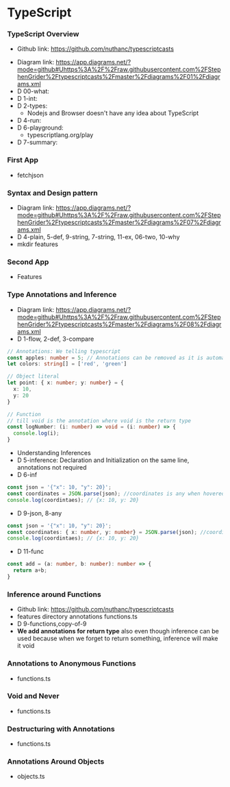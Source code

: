 # TypeScript

### TypeScript Overview
* Github link: https://github.com/nuthanc/typescriptcasts
- Diagram link: https://app.diagrams.net/?mode=github#Uhttps%3A%2F%2Fraw.githubusercontent.com%2FStephenGrider%2Ftypescriptcasts%2Fmaster%2Fdiagrams%2F01%2Fdiagrams.xml
- D 00-what:
- D 1-int:
- D 2-types:
  - Nodejs and Browser doesn't have any idea about TypeScript
- D 4-run:
- D 6-playground:
  - typescriptlang.org/play
- D 7-summary:

### First App
* fetchjson

### Syntax and Design pattern
* Diagram link: https://app.diagrams.net/?mode=github#Uhttps%3A%2F%2Fraw.githubusercontent.com%2FStephenGrider%2Ftypescriptcasts%2Fmaster%2Fdiagrams%2F07%2Fdiagrams.xml
* D 4-plain, 5-def, 9-string, 7-string, 11-ex, 06-two, 10-why
* mkdir features

### Second App
* Features

### Type Annotations and Inference
* Diagram link: https://app.diagrams.net/?mode=github#Uhttps%3A%2F%2Fraw.githubusercontent.com%2FStephenGrider%2Ftypescriptcasts%2Fmaster%2Fdiagrams%2F08%2Fdiagrams.xml
* D 1-flow, 2-def, 3-compare
```ts
// Annotations: We telling typescript
const apples: number = 5; // Annotations can be removed as it is automatically added by Inference
let colors: string[] = ['red', 'green']

// Object literal
let point: { x: number; y: number} = {
  x: 10,
  y: 20
}

// Function 
// till void is the annotation where void is the return type
const logNumber: (i: number) => void = (i: number) => {
  console.log(i);
}
```
* Understanding Inferences
* D 5-inference: Declaration and Initialization on the same line, annotations not required
* D 6-inf
```ts
const json = '{"x": 10, "y": 20}';
const coordinates = JSON.parse(json); //coordinates is any when hovered
console.log(coordintaes); // {x: 10, y: 20}
```
* D 9-json, 8-any
```ts
const json = '{"x": 10, "y": 20}';
const coordinates: { x: number, y: number} = JSON.parse(json); //coordinates is any when hovered
console.log(coordintaes); // {x: 10, y: 20}
```
* D 11-func
```ts
const add = (a: number, b: number): number => {
  return a+b;
}
```

### Inference around Functions
* Github link: https://github.com/nuthanc/typescriptcasts
* features directory annotations functions.ts
* D 9-functions,copy-of-9
* **We add annotations for return type** also even though inference can be used because when we forget to return something, inference will make it void


### Annotations to Anonymous Functions
* functions.ts

### Void and Never
* functions.ts

### Destructuring with Annotations
* functions.ts

### Annotations Around Objects
* objects.ts